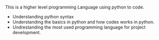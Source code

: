 This is a higher level programming Language using python to code.
- Understanding python syntax
- Understanding the basics in python and how codes works in python.
- Undrestanding the most used programming language for project development.
